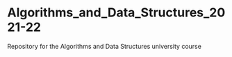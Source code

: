 # Algorithms_and_Data_Structures_2021-22
Repository for the Algorithms and Data Structures university course
